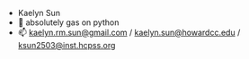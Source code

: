 - Kaelyn Sun 
- 🌱 absolutely gas on python
- 📫 kaelyn.rm.sun@gmail.com / kaelyn.sun@howardcc.edu / ksun2503@inst.hcpss.org


<!---
Kaelyn-Sun/Kaelyn-Sun is a ✨ special ✨ repository because its `README.md` (this file) appears on your GitHub profile.
You can click the Preview link to take a look at your changes.
--->
